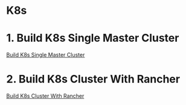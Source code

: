 # K8s

# 1. Build K8s Single Master Cluster
[Build K8s Single Master Cluster](k8s/Build-K8s-Single-Master-Cluster.md ':include')

# 2. Build K8s Cluster With Rancher
[Build K8s Cluster With Rancher](k8s/Build-K8s-Cluster-With-Rancher.md ':include')